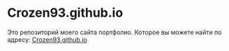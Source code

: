 # Crozen93.github.io 
Это репозиторий моего сайта портфолио. Которое вы можете найти по адресу: [Crozen93.github.io](https://crozen93.github.io/)
